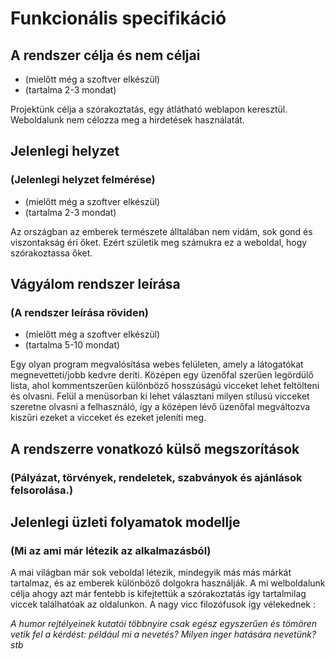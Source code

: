 # Funkcionális specifikáció 
## A rendszer célja és nem céljai
- (mielőtt még a szoftver elkészül)
- (tartalma 2-3 mondat)

Projektünk célja a szórakoztatás, egy átlátható weblapon keresztül. Weboldalunk nem célozza meg a hirdetések használatát.

## Jelenlegi helyzet
### (Jelenlegi helyzet felmérése)
- (mielőtt még a szoftver elkészül)
- (tartalma 2-3 mondat)

Az országban az emberek természete álltalában nem vidám, sok gond és viszontakság éri őket. 
Ezért születik meg számukra ez a weboldal, hogy szórakoztassa őket.

## Vágyálom rendszer leírása
### (A rendszer leírása röviden)
- (mielőtt még a szoftver elkészül)
- (tartalma 5-10 mondat)

Egy olyan program megvalósítása webes felületen, amely a látogatókat megnevetteti/jobb kedvre deríti. 
Középen egy üzenőfal szerűen legördülő lista,
ahol kommentszerűen különböző hosszúságú vicceket lehet feltölteni és olvasni.
Felül a menüsorban ki lehet választani milyen stílusú vicceket szeretne olvasni a felhasználó,
így a középen lévő üzenőfal megváltozva kiszűri ezeket a vicceket és ezeket jeleníti meg.

## A rendszerre vonatkozó külső megszorítások
### (Pályázat, törvények, rendeletek, szabványok és ajánlások felsorolása.)

## Jelenlegi üzleti folyamatok modellje
### (Mi az ami már létezik az alkalmazásból)

A mai világban már sok veboldal létezik, mindegyik más más márkát tartalmaz, és az emberek különböző
dolgokra használják. A mi welboldalunk célja ahogy azt már fentebb is kifejtettük a szórakoztatás 
így tartalmilag viccek találhatóak az oldalunkon. A nagy vicc filozófusok így vélekednek :
 
*A humor rejtélyeinek kutatói többnyire csak egész egyszerűen és tömören vetik fel a
kérdést: például mi a nevetés? Milyen inger hatására nevetünk? stb*
 
